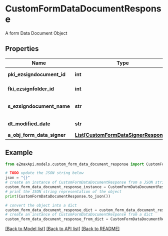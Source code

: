 # CustomFormDataDocumentResponse

A form Data Document Object 

## Properties

Name | Type | Description | Notes
------------ | ------------- | ------------- | -------------
**pki_ezsigndocument_id** | **int** | The unique ID of the Ezsigndocument | 
**fki_ezsignfolder_id** | **int** | The unique ID of the Ezsignfolder | 
**s_ezsigndocument_name** | **str** | The name of the document that will be presented to Ezsignfoldersignerassociations | 
**dt_modified_date** | **str** | The date and time at which the object was last modified | 
**a_obj_form_data_signer** | [**List[CustomFormDataSignerResponse]**](CustomFormDataSignerResponse.md) |  | 

## Example

```python
from eZmaxApi.models.custom_form_data_document_response import CustomFormDataDocumentResponse

# TODO update the JSON string below
json = "{}"
# create an instance of CustomFormDataDocumentResponse from a JSON string
custom_form_data_document_response_instance = CustomFormDataDocumentResponse.from_json(json)
# print the JSON string representation of the object
print(CustomFormDataDocumentResponse.to_json())

# convert the object into a dict
custom_form_data_document_response_dict = custom_form_data_document_response_instance.to_dict()
# create an instance of CustomFormDataDocumentResponse from a dict
custom_form_data_document_response_from_dict = CustomFormDataDocumentResponse.from_dict(custom_form_data_document_response_dict)
```
[[Back to Model list]](../README.md#documentation-for-models) [[Back to API list]](../README.md#documentation-for-api-endpoints) [[Back to README]](../README.md)


